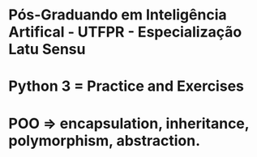 # Pós-Graduando em Inteligência Artifical - UTFPR - Especialização Latu Sensu

# Python 3 = Practice and Exercises
# POO => encapsulation, inheritance, polymorphism, abstraction.